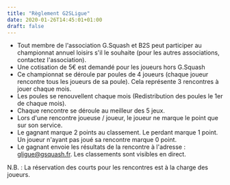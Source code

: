 ```yaml
---
title: "Règlement G2SLigue"
date: 2020-01-26T14:45:01+01:00
draft: false
---
```



* Tout membre de l'association G.Squash et B2S peut participer au championnat annuel loisirs s'il le souhaite (pour les autres associations, contactez l'association).
* Une cotisation de 5€ est demandé pour les joueurs hors G.Squash
* Ce championnat se déroule par poules de 4 joueurs (chaque joueur rencontre tous les joueurs de sa poule). Cela représente 3 rencontres à jouer chaque mois.
* Les poules se renouvellent chaque mois (Redistribution des poules le 1er de chaque mois).
* Chaque rencontre se déroule au meilleur des 5 jeux.
* Lors d'une rencontre joueuse / joueur, le joueur ne marque le point que sur son service.
* Le gagnant marque 2 points au classement. Le perdant marque 1 point. Un joueur n'ayant pas joué sa rencontre marque 0 point.
* Le gagnant envoie les résultats de la rencontre à l'adresse : gligue@gsquash.fr. Les classements sont visibles en direct.

N.B. : La réservation des courts pour les rencontres est à la charge des joueurs.

